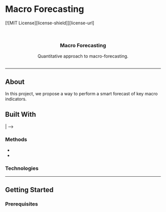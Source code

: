 # Macro Forecasting

[![MIT License][license-shield]][license-url]

<br />
<p align="center">
  <!-- Optional project logo -->
  <!-- <img src="figures/project_logo.png" alt="Logo" width="300" height="300"> -->
  <h3 align="center">Macro Forecasting</h3>
  <p align="center">
    Quantitative approach to macro-forecasting.
    <br />
    <br />
  </p>
</p>

---

## About

In this project, we propose a way to perform a smart forecast of key macro indicators. 

## Built With

<!-- | Core Packages / Frameworks |
|----------------------------|
| pandas / numpy |
| <!-- add others here --> | -->

### Methods  
<!-- * e.g. Bayesian Model Averaging -->
* <!-- e.g. Multiplicative Weights Update -->
* <!-- add more -->

### Technologies  
<!-- * Python (≥ 3.10)
* Jupyter / VS Code, etc. -->

---

## Getting Started

### Prerequisites
<!-- ```bash
pip install -r requirements.txt -->
